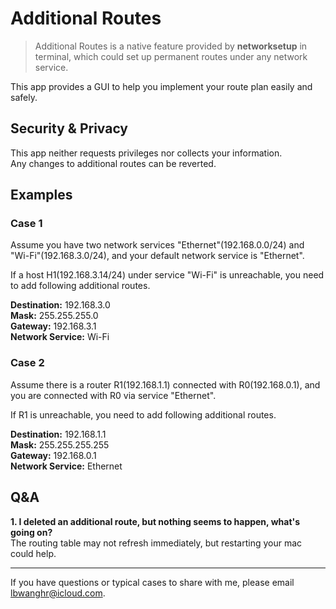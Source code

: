 # Additional Routes
> Additional Routes is a native feature provided by **networksetup** in terminal, which could set up permanent routes under any network service.

This app provides a GUI to help you implement your route plan easily and safely.

## Security & Privacy
This app neither requests privileges nor collects your information.  
Any changes to additional routes can be reverted.

## Examples
### Case 1
Assume you have two network services "Ethernet"(192.168.0.0/24) and "Wi-Fi"(192.168.3.0/24), and your default network service is "Ethernet".  

If a host H1(192.168.3.14/24) under service "Wi-Fi" is unreachable, you need to add following additional routes.  

**Destination:** 192.168.3.0  
**Mask:** 255.255.255.0  
**Gateway:** 192.168.3.1  
**Network Service:** Wi-Fi  

### Case 2
Assume there is a router R1(192.168.1.1) connected with R0(192.168.0.1), and you are connected with R0 via service "Ethernet".  

If R1 is unreachable, you need to add following additional routes.  

**Destination:** 192.168.1.1  
**Mask:** 255.255.255.255  
**Gateway:** 192.168.0.1  
**Network Service:** Ethernet  

## Q&A 

**1. I deleted an additional route, but nothing seems to happen, what's going on?**  
The routing table may not refresh immediately, but restarting your mac could help.


---
If you have questions or typical cases to share with me, please email lbwanghr@icloud.com.
